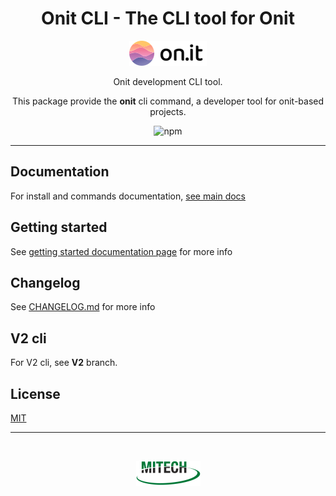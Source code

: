 <h1 align="center">Onit CLI - The CLI tool for Onit</h1>
<div align="center">

[![logo-onit](docs/logo-onit.png)](https://www.mitechsrl.it/onit/)

Onit development CLI tool.

This package provide the **onit** cli command, a developer tool for onit-based projects.

![npm](https://img.shields.io/npm/v/@mitech/onit-cli?style=flat&color=green)
</div>

<hr>

## Documentation

For install and commands documentation, [see main docs](./docs/MAIN.md)

## Getting started

See [getting started documentation page](./docs/GETTING-STARTED.md) for more info

## Changelog

See [CHANGELOG.md](CHANGELOG.md) for more info

## V2 cli

For V2 cli, see **V2** branch.

## License

[MIT](./LICENSE)
<br>
<hr>
<br>
<div align="center">

[![logo-mitech](docs/mitech.png)](https://www.mitechsrl.it/)

</div>
